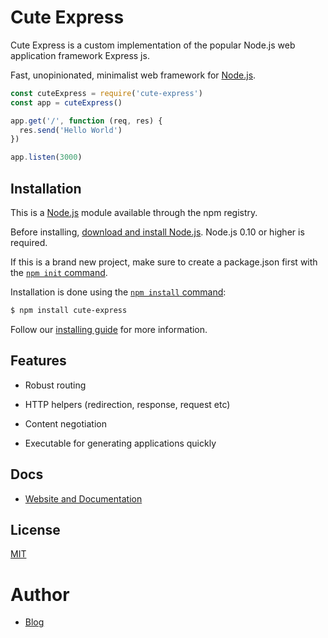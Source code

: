 # Cute Express

Cute Express is a custom implementation of the popular Node.js web application framework Express js.

Fast, unopinionated, minimalist web framework for [Node.js](https://nodejs.org/en).

```js
const cuteExpress = require('cute-express')
const app = cuteExpress()

app.get('/', function (req, res) {
  res.send('Hello World')
})

app.listen(3000)
```

## Installation

This is a [Node.js](https://nodejs.org/en) module available through the npm registry.

Before installing, [download and install Node.js](https://nodejs.org/en/download). Node.js 0.10 or higher is required.

If this is a brand new project, make sure to create a package.json first with the [`npm init` command](https://docs.npmjs.com/creating-a-package-json-file).

Installation is done using the [`npm install` command](https://docs.npmjs.com/downloading-and-installing-packages-locally):

```bash
$ npm install cute-express
```

Follow our [installing guide](https://robiulhr.github.io/cute-express/getting_started/installing.html) for more information.

## Features

- Robust routing

- HTTP helpers (redirection, response, request etc)

- Content negotiation

- Executable for generating applications quickly

## Docs

- [Website and Documentation](https://robiulhr.github.io/cute-express/)

## License

[MIT](./LICENSE)


# Author

- [Blog](https://robiul.dev/)